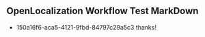 ## OpenLocalization Workflow Test MarkDown
* 150a16f6-aca5-4121-9fbd-84797c29a5c3 thanks!

<!--HONumber=Nov16_HO2-->



